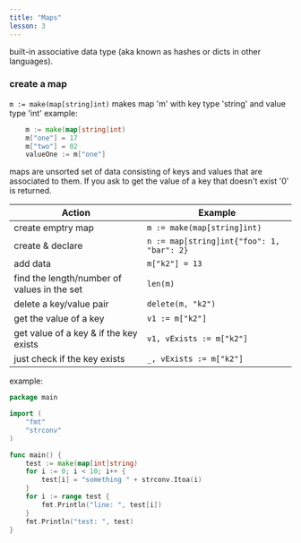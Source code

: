 ```yaml
---
title: "Maps"
lesson: 3
---
```


built-in associative data type (aka known as hashes or dicts in other languages).
	

### create a map
` m := make(map[string]int) `
makes map 'm' with key type 'string' and value type 'int'
example: 
```go
    m := make(map[string]int)
    m["one"] = 17
    m["two"] = 02
    valueOne := m["one"]
```

maps are unsorted set of data consisting of keys and values that are associated to them.  If you ask to get the value of a key that doesn't exist '0' is returned.

| Action | Example |
| ---  | ---     |
| create emptry map |  `m := make(map[string]int)` |
| create & declare  | `n := map[string]int{"foo": 1, "bar": 2}` |
| add data |  `m["k2"] = 13` |
| find the length/number of values in the set | `len(m)` |
| delete a key/value pair | `delete(m, "k2")` |
| get the value of a key | `v1 := m["k2"]` |
| get value of a key & if the key exists | `v1, vExists := m["k2"]` |
| just check if the key exists | `_, vExists := m["k2"]` |

example: 
```Go
package main

import (
	"fmt"
	"strconv"
)

func main() {
	test := make(map[int]string)
	for i := 0; i < 10; i++ {
		test[i] = "something " + strconv.Itoa(i)
	}
	for i := range test {
		fmt.Println("line: ", test[i])
	}
	fmt.Println("test: ", test)
}
```